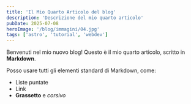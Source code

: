 ```yaml
---
title: 'Il Mio Quarto Articolo del blog'
description: 'Descrizione del mio quarto articolo'
pubDate: 2025-07-08
heroImage: '/blog/immagini/04.jpg'
tags: ['astro', 'tutorial', 'webdev']
---
```


Benvenuti nel mio nuovo blog! Questo è il mio quarto articolo, scritto in **Markdown**.

Posso usare tutti gli elementi standard di Markdown, come:

*   Liste puntate
*   Link
*   **Grassetto** e *corsivo*